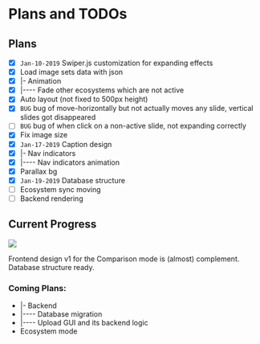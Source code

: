 # Plans and TODOs

## Plans

 - [x] `Jan-10-2019` Swiper.js customization for expanding effects
 - [x] Load image sets data with json 
 - [x] |- Animation
 - [X] |---- Fade other ecosystems which are not active
 - [x] Auto layout (not fixed to 500px height)
 - [x] `BUG` bug of move-horizontally but not actually moves any slide, vertical slides got disappeared
 - [ ] `BUG` bug of when click on a non-active slide, not expanding correctly
 - [x] Fix image size
 - [x] `Jan-17-2019` Caption design
 - [x] |- Nav indicators
 - [x] |---- Nav indicators animation
 - [x] Parallax bg
 - [x] `Jan-19-2019` Database structure
 - [ ] Ecosystem sync moving
 - [ ] Backend rendering

## Current Progress

![](doc/2019-01-19_23-24-57.gif)

Frontend design v1 for the Comparison mode is (almost) complement. Database structure ready. 

### Coming Plans: 

 - |- Backend 
 - |---- Database migration
 - |---- Upload GUI and its backend logic
 - Ecosystem mode
